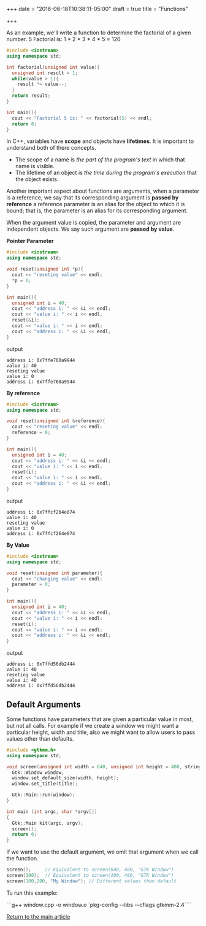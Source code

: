 +++
date = "2016-06-18T10:38:11-05:00"
draft = true
title = "Functions"

+++

As an example, we'll write a function to determine the factorial of a given number. 5 Factorial is: 1 * 2 * 3 * 4 * 5 = 120

```c++
#include <iostream>
using namespace std;

int factorial(unsigned int value){
  unsigned int result = 1;
  while(value > 1){
    result *= value--;
  }
  return result;
}

int main(){
  cout << "Factorial 5 is: " << factorial(5) << endl;
  return 0;
}
```

In C++, variables have **scope** and objects have **lifetimes**. It is important to understand both of there concepts.

* The scope of a name is *the part of the program's text* in which that name is visible.
* The lifetime of an object is *the time during the program's execution* that the object exists.

Another important aspect about functions are arguments, when a parameter is a reference, we say that its corresponding argument is **passed by reference** a reference parameter is an alias for the object to which it is bound; that is, the parameter is an alias for its corresponding argument.

When the argument value is copied, the parameter and argument are independent objects. We say such argument are **passed by value**.

**Pointer Parameter**

```c++
#include <iostream>
using namespace std;

void reset(unsigned int *p){
  cout << "reseting value" << endl;
  *p = 0;
}

int main(){
  unsigned int i = 40;
  cout << "address i: " << &i << endl;
  cout << "value i: " << i << endl;
  reset(&i);
  cout << "value i: " << i << endl;
  cout << "address i: " << &i << endl;
}
```

output

```
address i: 0x7ffe760a9944
value i: 40
reseting value
value i: 0
address i: 0x7ffe760a9944
```

**By reference**

```c++
#include <iostream>
using namespace std;

void reset(unsigned int &reference){
  cout << "reseting value" << endl;
  reference = 0;
}

int main(){
  unsigned int i = 40;
  cout << "address i: " << &i << endl;
  cout << "value i: " << i << endl;
  reset(i);
  cout << "value i: " << i << endl;
  cout << "address i: " << &i << endl;
}
```

output

```
address i: 0x7ffcf264e074
value i: 40
reseting value
value i: 0
address i: 0x7ffcf264e074
```

**By Value**

```c++
#include <iostream>
using namespace std;

void reset(unsigned int parameter){
  cout << "changing value" << endl;
  parameter = 0;
}

int main(){
  unsigned int i = 40;
  cout << "address i: " << &i << endl;
  cout << "value i: " << i << endl;
  reset(i);
  cout << "value i: " << i << endl;
  cout << "address i: " << &i << endl;
}
```

output

```
address i: 0x7ffd56db2444
value i: 40
reseting value
value i: 40
address i: 0x7ffd56db2444
```

## Default Arguments

Some functions have parameters that are given a particular value in most, but not all calls. For example if we create a window we might want a particular height, width and title, also we might want to allow users to pass values other than defaults.

```c++
#include <gtkmm.h>
using namespace std;

void screen(unsigned int width = 640, unsigned int height = 480, string title = "GTK Window"){
  Gtk::Window window;
  window.set_default_size(width, height);
  window.set_title(title);

  Gtk::Main::run(window);
}

int main (int argc, char *argv[])
{
  Gtk::Main kit(argc, argv);
  screen();
  return 0;
}
```

If we want to use the default argument, we omit that argument when we call the function.

```c++
screen();     // Equivalent to screen(640, 480, "GTK Window")
screen(100);  // Equivalent to screen(100, 480, "GTK Window")
screen(100,200, "My Window"); // Different values than default
```

Tu run this example:

```g++ window.cpp -o window.o `pkg-config --libs --cflags gtkmm-2.4````

[Return to the main article](/techtalk/c++)

